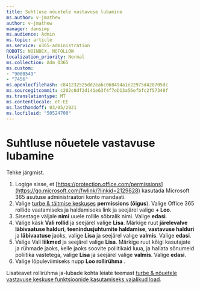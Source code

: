 ```yaml
---
title: Suhtluse nõuetele vastavuse lubamine
ms.author: v-jmathew
author: v-jmathew
manager: dansimp
ms.audience: Admin
ms.topic: article
ms.service: o365-administration
ROBOTS: NOINDEX, NOFOLLOW
localization_priority: Normal
ms.collection: Adm_O365
ms.custom:
- "9000549"
- "7456"
ms.openlocfilehash: c841232525dd2eabc068494a1e22975d428705dc
ms.sourcegitcommit: c202c0df2d141e63f4f7eb13a56efbfc2f57348f
ms.translationtype: MT
ms.contentlocale: et-EE
ms.lasthandoff: 03/05/2021
ms.locfileid: "50524700"
---
```

# <a name="enable-permissions-for-communication-compliance"></a>Suhtluse nõuetele vastavuse lubamine

Tehke järgmist.

1. Logige sisse, et [https://protection.office.com/permissions](https://go.microsoft.com/fwlink/?linkid=2129828) kasutada Microsoft 365 asutuse administraatori konto mandaati.
2. Valige [turbe & täitmise keskuses](https://go.microsoft.com/fwlink/?linkid=2101341) **permissions (õigus**). Valige Office 365 rollide vaatamiseks ja haldamiseks link ja seejärel valige **\+ Loo**.
3. Sisestage väljale **nimi** uuele rollile sõbralik nimi. Valige **edasi**.
4. Valige käsk **Vali rollid** ja seejärel valige **Lisa**. Märkige ruut **järelevalve läbivaatuse halduri**, **teenindusjuhtumite haldamise**, **vastavuse halduri** ja **läbivaatuse** jaoks, valige **Lisa** ja seejärel valige **valmis**. Valige **edasi**.
5. Valige Vali **liikmed** ja seejärel valige **Lisa**. Märkige ruut kõigi kasutajate ja rühmade jaoks, kelle jaoks soovite poliitikaid luua, ja hallata sõnumeid poliitika vastetega, valige **Lisa** ja seejärel valige **valmis**. Valige **edasi**.
6. Valige lõpuleviimiseks nupp **Loo rollirühma** .

Lisateavet rollirühma ja-lubade kohta leiate teemast [turbe & nõuetele vastavuse keskuse funktsioonide kasutamiseks vajalikud load](https://go.microsoft.com/fwlink/?linkid=2114184).
